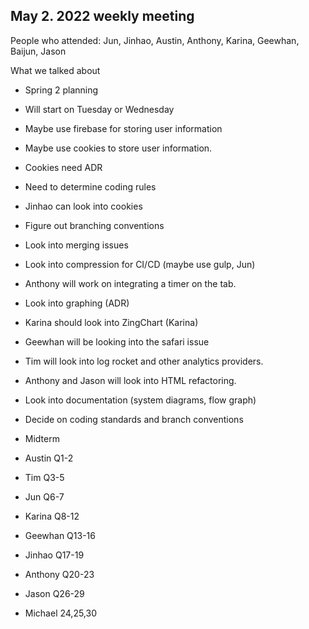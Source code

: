 May 2. 2022 weekly meeting
--------------------------

People who attended: Jun, Jinhao, Austin, Anthony, Karina, Geewhan, Baijun, Jason

What we talked about

-   Spring 2 planning

-   Will start on Tuesday or Wednesday

-   Maybe use firebase for storing user information

-   Maybe use cookies to store user information.

-   Cookies need ADR

-   Need to determine coding rules

-   Jinhao can look into cookies

-   Figure out branching conventions 

-   Look into merging issues

-   Look into compression for CI/CD (maybe use gulp, Jun)

-   Anthony will work on integrating a timer on the tab.

-   Look into graphing (ADR)

-   Karina should look into ZingChart (Karina)

-   Geewhan will be looking into the safari issue

-   Tim will look into log rocket and other analytics providers.

-   Anthony and Jason will look into HTML refactoring.

-   Look into documentation (system diagrams, flow graph)

-   Decide on coding standards and branch conventions 

-   Midterm

-   Austin Q1-2

-   Tim Q3-5

-   Jun Q6-7

-   Karina Q8-12

-   Geewhan Q13-16

-   Jinhao Q17-19

-   Anthony Q20-23

-   Jason Q26-29

-   Michael 24,25,30
